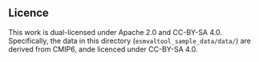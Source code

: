 Licence
-------

This work is dual-licensed under Apache 2.0 and CC-BY-SA 4.0.
Specifically, the data in this directory (`esmvaltool_sample_data/data/`)
are derived from CMIP6, ande licenced under CC-BY-SA 4.0.
